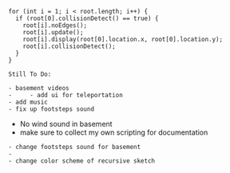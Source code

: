     for (int i = 1; i < root.length; i++) {
      if (root[0].collisionDetect() == true) {
        root[i].noEdges();
        root[i].update();
        root[i].display(root[0].location.x, root[0].location.y);
        root[i].collisionDetect();
      }
    }

    Still To Do:

    - basement videos
    -     - add ui for teleportation
    - add music
    - fix up footsteps sound


  -  No wind sound in basement
  -  make sure to collect my own scripting for documentation


    - change footsteps sound for basement
    - 
    - change color scheme of recursive sketch
    
